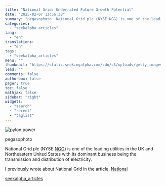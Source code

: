 ```yaml
---
title: "National Grid: Underrated Future Growth Potential"
date: "2025-02-07 13:56:38"
summary: "pegasophoto  National Grid plc (NYSE:NGG) is one of the leading utilities in the UK and Northeastern United States with its dominant business being the transmission and distribution of electricity. I previously wrote about National Grid in the article, National"
categories:
  - "seekalpha_articles"
lang:
  - "en"
translations:
  - "en"
tags:
  - "seekalpha_articles"
menu: ""
thumbnail: "https://static.seekingalpha.com/cdn/s3/uploads/getty_images/498533798/image_498533798.jpg"
lead: ""
comments: false
authorbox: false
pager: true
toc: false
mathjax: false
sidebar: "right"
widgets:
  - "search"
  - "recent"
  - "taglist"
---
```


![pylon power](https://static.seekingalpha.com/cdn/s3/uploads/getty_images/498533798/image_498533798.jpg?io=getty-c-w750) 



pegasophoto





National Grid plc (NYSE:[NGG](https://seekingalpha.com/symbol/NGG "National Grid plc")) is one of the leading utilities in the UK and Northeastern United States with its dominant business being the transmission and distribution of electricity.

I previously wrote about National Grid in the article, [National](https://seekingalpha.com/article/4651339-national-grid-grid-investments-could-power-growth)

[seekalpha_articles](https://seekingalpha.com/article/4755986-national-grid-underrated-future-growth-potential)
